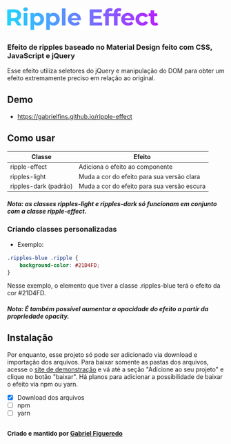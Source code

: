 # <img src="images/ripple-effect-logo.svg" alt="Ripple Effect" width="350px" />

### Efeito de ripples baseado no Material Design feito com **CSS, JavaScript e jQuery**
Esse efeito utiliza seletores do jQuery e manipulação do DOM para obter um efeito extremamente preciso em relação ao original.

## Demo

* https://gabrielfins.github.io/ripple-effect

## Como usar

Classe | Efeito
-------|-------
ripple-effect | Adiciona o efeito ao componente
ripples-light | Muda a cor do efeito para sua versão clara
ripples-dark (padrão) | Muda a cor do efeito para sua versão escura

##### Nota: as classes ripples-light e ripples-dark só funcionam em conjunto com a classe ripple-effect.

### Criando classes personalizadas

* Exemplo:

```css
.ripples-blue .ripple {
    background-color: #21D4FD;
}
```

Nesse exemplo, o elemento que tiver a classe .ripples-blue terá o efeito da cor #21D4FD.

##### Nota: É também possível aumentar a opacidade do efeito a partir da propriedade opacity.

## Instalação

Por enquanto, esse projeto só pode ser adicionado via download e importação dos arquivos. Para baixar somente as pastas dos arquivos,
acesse o [site de demonstração](https://gabrielfins.github.io/ripple-effect) e vá até a seção "Adicione ao seu projeto" e clique no botão "baixar".
Há planos para adicionar a possibilidade de baixar o efeito via npm ou yarn.

- [x] Download dos arquivos
- [ ] npm
- [ ] yarn

##
#### Criado e mantido por [Gabriel Figueredo](https://github.com/gabrielfins)
